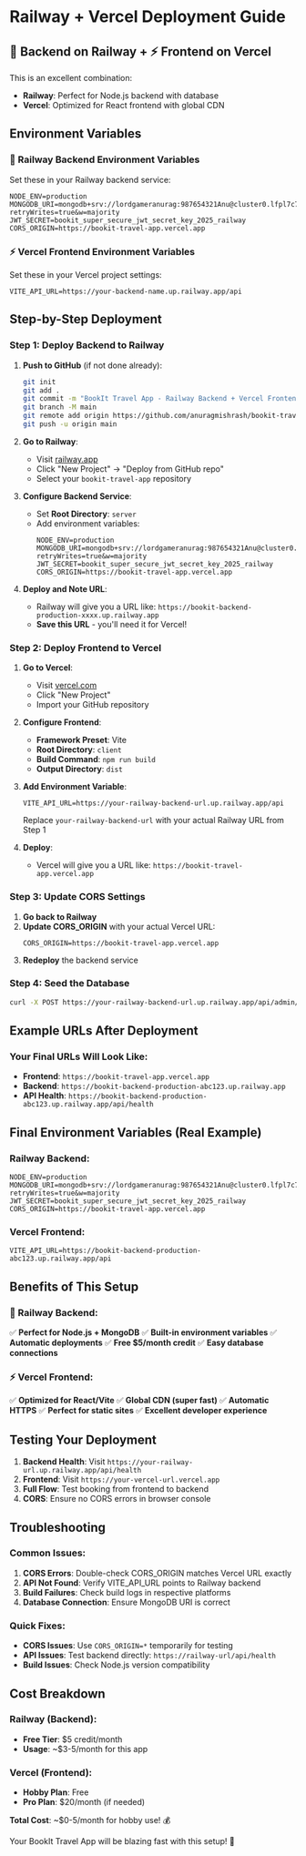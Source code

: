 # Railway + Vercel Deployment Guide

## 🚂 Backend on Railway + ⚡ Frontend on Vercel

This is an excellent combination:
- **Railway**: Perfect for Node.js backend with database
- **Vercel**: Optimized for React frontend with global CDN

## Environment Variables

### 🚂 Railway Backend Environment Variables

Set these in your Railway backend service:

```
NODE_ENV=production
MONGODB_URI=mongodb+srv://lordgameranurag:987654321Anu@cluster0.lfpl7c7.mongodb.net/Highway_Delite?retryWrites=true&w=majority
JWT_SECRET=bookit_super_secure_jwt_secret_key_2025_railway
CORS_ORIGIN=https://bookit-travel-app.vercel.app
```

### ⚡ Vercel Frontend Environment Variables

Set these in your Vercel project settings:

```
VITE_API_URL=https://your-backend-name.up.railway.app/api
```

## Step-by-Step Deployment

### Step 1: Deploy Backend to Railway

1. **Push to GitHub** (if not done already):
   ```bash
   git init
   git add .
   git commit -m "BookIt Travel App - Railway Backend + Vercel Frontend"
   git branch -M main
   git remote add origin https://github.com/anuragmishrash/bookit-travel-app.git
   git push -u origin main
   ```

2. **Go to Railway**:
   - Visit [railway.app](https://railway.app)
   - Click "New Project" → "Deploy from GitHub repo"
   - Select your `bookit-travel-app` repository

3. **Configure Backend Service**:
   - Set **Root Directory**: `server`
   - Add environment variables:
     ```
     NODE_ENV=production
     MONGODB_URI=mongodb+srv://lordgameranurag:987654321Anu@cluster0.lfpl7c7.mongodb.net/Highway_Delite?retryWrites=true&w=majority
     JWT_SECRET=bookit_super_secure_jwt_secret_key_2025_railway
     CORS_ORIGIN=https://bookit-travel-app.vercel.app
     ```

4. **Deploy and Note URL**:
   - Railway will give you a URL like: `https://bookit-backend-production-xxxx.up.railway.app`
   - **Save this URL** - you'll need it for Vercel!

### Step 2: Deploy Frontend to Vercel

1. **Go to Vercel**:
   - Visit [vercel.com](https://vercel.com)
   - Click "New Project"
   - Import your GitHub repository

2. **Configure Frontend**:
   - **Framework Preset**: Vite
   - **Root Directory**: `client`
   - **Build Command**: `npm run build`
   - **Output Directory**: `dist`

3. **Add Environment Variable**:
   ```
   VITE_API_URL=https://your-railway-backend-url.up.railway.app/api
   ```
   Replace `your-railway-backend-url` with your actual Railway URL from Step 1

4. **Deploy**:
   - Vercel will give you a URL like: `https://bookit-travel-app.vercel.app`

### Step 3: Update CORS Settings

1. **Go back to Railway**
2. **Update CORS_ORIGIN** with your actual Vercel URL:
   ```
   CORS_ORIGIN=https://bookit-travel-app.vercel.app
   ```
3. **Redeploy** the backend service

### Step 4: Seed the Database

```bash
curl -X POST https://your-railway-backend-url.up.railway.app/api/admin/seed
```

## Example URLs After Deployment

### Your Final URLs Will Look Like:
- **Frontend**: `https://bookit-travel-app.vercel.app`
- **Backend**: `https://bookit-backend-production-abc123.up.railway.app`
- **API Health**: `https://bookit-backend-production-abc123.up.railway.app/api/health`

## Final Environment Variables (Real Example)

### Railway Backend:
```
NODE_ENV=production
MONGODB_URI=mongodb+srv://lordgameranurag:987654321Anu@cluster0.lfpl7c7.mongodb.net/Highway_Delite?retryWrites=true&w=majority
JWT_SECRET=bookit_super_secure_jwt_secret_key_2025_railway
CORS_ORIGIN=https://bookit-travel-app.vercel.app
```

### Vercel Frontend:
```
VITE_API_URL=https://bookit-backend-production-abc123.up.railway.app/api
```

## Benefits of This Setup

### 🚂 Railway Backend:
✅ **Perfect for Node.js + MongoDB**
✅ **Built-in environment variables**
✅ **Automatic deployments**
✅ **Free $5/month credit**
✅ **Easy database connections**

### ⚡ Vercel Frontend:
✅ **Optimized for React/Vite**
✅ **Global CDN (super fast)**
✅ **Automatic HTTPS**
✅ **Perfect for static sites**
✅ **Excellent developer experience**

## Testing Your Deployment

1. **Backend Health**: Visit `https://your-railway-url.up.railway.app/api/health`
2. **Frontend**: Visit `https://your-vercel-url.vercel.app`
3. **Full Flow**: Test booking from frontend to backend
4. **CORS**: Ensure no CORS errors in browser console

## Troubleshooting

### Common Issues:
1. **CORS Errors**: Double-check CORS_ORIGIN matches Vercel URL exactly
2. **API Not Found**: Verify VITE_API_URL points to Railway backend
3. **Build Failures**: Check build logs in respective platforms
4. **Database Connection**: Ensure MongoDB URI is correct

### Quick Fixes:
- **CORS Issues**: Use `CORS_ORIGIN=*` temporarily for testing
- **API Issues**: Test backend directly: `https://railway-url/api/health`
- **Build Issues**: Check Node.js version compatibility

## Cost Breakdown

### Railway (Backend):
- **Free Tier**: $5 credit/month
- **Usage**: ~$3-5/month for this app

### Vercel (Frontend):
- **Hobby Plan**: Free
- **Pro Plan**: $20/month (if needed)

**Total Cost**: ~$0-5/month for hobby use! 💰

Your BookIt Travel App will be blazing fast with this setup! 🚀
